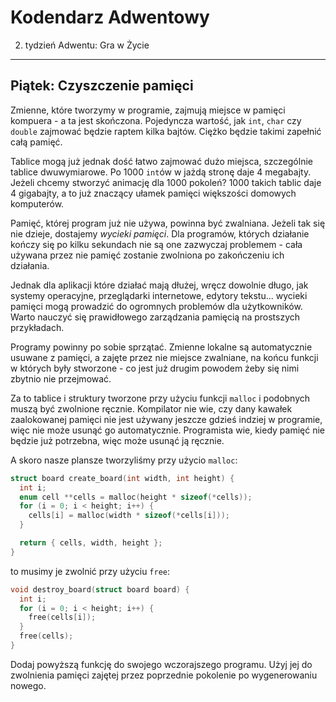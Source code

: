 Kodendarz Adwentowy
===================

2. tydzień Adwentu: Gra w Życie
---

## Piątek: Czyszczenie pamięci

Zmienne, które tworzymy w programie, zajmują miejsce w pamięci kompuera -
a ta jest skończona. Pojedyncza wartość, jak `int`, `char` czy `double`
zajmować będzie raptem kilka bajtów. Ciężko będzie takimi zapełnić całą
pamięć.

Tablice mogą już jednak dość łatwo zajmować dużo miejsca, szczególnie
tablice dwuwymiarowe. Po 1000 `int`ów w jażdą stronę daje 4 megabajty. Jeżeli
chcemy stworzyć animację dla 1000 pokoleń? 1000 takich tablic daje 4 gigabajty,
a to już znaczący ułamek pamięci większości domowych komputerów.

Pamięć, której program już nie używa, powinna być zwalniana. Jeżeli tak się nie
dzieje, dostajemy *wycieki pamięci*. Dla programów, których działanie kończy
się po kilku sekundach nie są one zazwyczaj problemem - cała używana przez nie
pamięć zostanie zwolniona po zakończeniu ich działania.

Jednak dla aplikacji które działać mają dłużej, wręcz dowolnie długo, jak
systemy operacyjne, przeglądarki internetowe, edytory tekstu... wycieki pamięci
mogą prowadzić do ogromnych problemów dla użytkowników. Warto nauczyć
się prawidłowego zarządzania pamięcią na prostszych przykładach.

Programy powinny po sobie sprzątać. Zmienne lokalne są automatycznie usuwane
z pamięci, a zajęte przez nie miejsce zwalniane, na końcu funkcji w których
były stworzone - co jest już drugim powodem żeby się nimi zbytnio nie przejmować.

Za to tablice i struktury tworzone przy użyciu funkcji `malloc` i podobnych
muszą być zwolnione ręcznie. Kompilator nie wie, czy dany kawałek zaalokowanej
pamięci nie jest używany jeszcze gdzieś indziej w programie, więc nie może
usunąć go automatycznie. Programista wie, kiedy pamięć nie będzie już potrzebna,
więc może usunąć ją ręcznie.

A skoro nasze plansze tworzyliśmy przy użycio `malloc`:

```C
struct board create_board(int width, int height) {
  int i;
  enum cell **cells = malloc(height * sizeof(*cells));
  for (i = 0; i < height; i++) {
    cells[i] = malloc(width * sizeof(*cells[i]));
  }

  return { cells, width, height };
}
```

to musimy je zwolnić przy użyciu `free`:

```C
void destroy_board(struct board board) {
  int i;
  for (i = 0; i < height; i++) {
    free(cells[i]);
  }
  free(cells);
}
```

Dodaj powyższą funkcję do swojego wczorajszego programu. Użyj jej do zwolnienia
pamięci zajętej przez poprzednie pokolenie po wygenerowaniu nowego.
